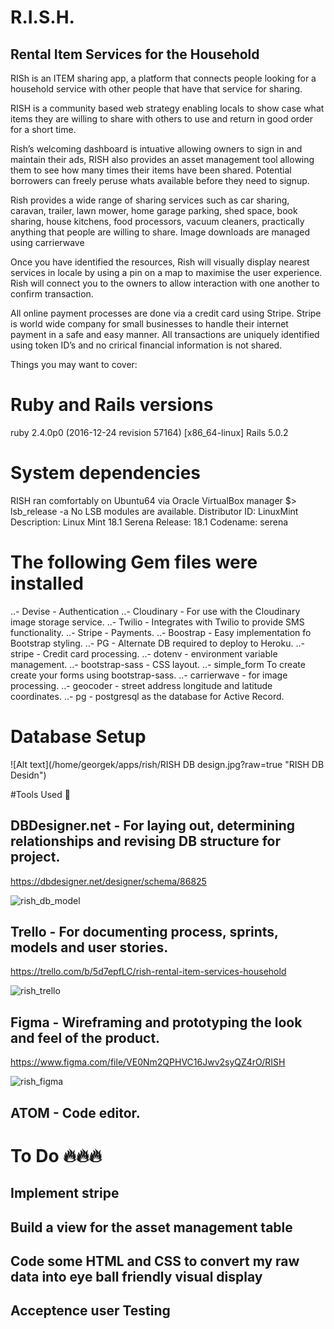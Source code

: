 # R.I.S.H.
## Rental Item Services for the Household
RISh is an ITEM sharing app, a platform that connects people looking for a household service with other people that have that service for sharing.

RISH is a community based web strategy enabling locals to show case what items they are willing to share with others to use and return in good order for a short time.  

Rish’s welcoming dashboard is intuative allowing owners to sign in and maintain their ads, RISH also provides an asset management tool allowing them to see how many times their items have been shared. Potential borrowers can freely peruse whats available before they need to signup.

Rish provides a wide range of sharing services such as car sharing, caravan, trailer, lawn mower, home garage parking, shed space, book sharing, house kitchens, food processors, vacuum cleaners, practically anything that people are willing to share. Image downloads are managed using carrierwave

Once you have identified the resources, Rish will visually display nearest services in locale by using a pin on a map to maximise the user experience. Rish will connect you to the owners to allow interaction with one another to confirm transaction.

All online payment processes are done via a credit card using Stripe. Stripe is world wide company for small businesses to handle their internet payment in a safe and easy manner. All transactions are uniquely identified using token ID’s and no crirical financial information is not shared.

Things you may want to cover:

# Ruby and Rails versions
ruby 2.4.0p0 (2016-12-24 revision 57164) [x86_64-linux]
Rails 5.0.2

# System dependencies

RISH ran comfortably on Ubuntu64 via Oracle VirtualBox manager
$> lsb_release -a
No LSB modules are available.
Distributor ID:	LinuxMint
Description:	Linux Mint 18.1 Serena
Release:	18.1
Codename:	serena

# The following Gem files were installed
..- Devise - Authentication
..- Cloudinary - For use with the Cloudinary image storage service.
..- Twilio - Integrates with Twilio to provide SMS functionality.
..- Stripe - Payments.
..- Boostrap - Easy implementation fo Bootstrap styling.
..- PG - Alternate DB required to deploy to Heroku.
..- stripe - Credit card processing.
..- dotenv - environment variable management.
..- bootstrap-sass - CSS layout.
..- simple_form To create create your forms using bootstrap-sass.
..- carrierwave - for image processing.
..- geocoder -  street address longitude and latitude coordinates.
..- pg - postgresql as the database for Active Record.

# Database Setup
![Alt text](/home/georgek/apps/rish/RISH DB design.jpg?raw=true "RISH DB Desidn")

#Tools Used 🔨

## DBDesigner.net - For laying out, determining relationships and revising DB structure for project.
https://dbdesigner.net/designer/schema/86825

![rish_db_model](https://user-images.githubusercontent.com/25757504/28449909-351ab48c-6e27-11e7-8758-ddeea7d0daaf.jpg)

## Trello - For documenting process, sprints, models and user stories.
https://trello.com/b/5d7epfLC/rish-rental-item-services-household

![rish_trello](https://user-images.githubusercontent.com/25757504/28450012-d69b5d34-6e27-11e7-8790-d8674c0d2e6f.png)

## Figma - Wireframing and prototyping the look and feel of the product.
https://www.figma.com/file/VE0Nm2QPHVC16Jwv2syQZ4rO/RISH

![rish_figma](https://user-images.githubusercontent.com/25757504/28450087-5a91bc28-6e28-11e7-81a7-9a906298042b.png)

## ATOM - Code editor.

# To Do 🔥🔥🔥
## Implement stripe
## Build a view for the asset management table
## Code some HTML and CSS to convert my raw data into eye ball friendly visual display
## Acceptence user Testing
